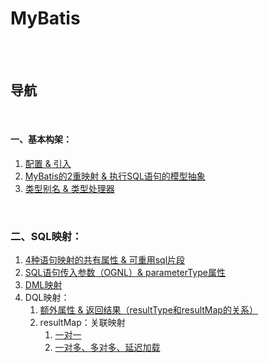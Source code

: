 # MyBatis

<br><br>

## 导航

<br>

#### 一、基本构架：

1. [配置 & 引入]()
2. [MyBatis的2重映射 & 执行SQL语句的模型抽象](基本构架/MyBatis的2重映射%20%26%20执行SQL语句的模型抽象.md#mybatis的2重映射--执行sql语句的模型抽象)
3. [类型别名 & 类型处理器](基本构架/类型别名%20%26%20类型处理器.md#类型别名--类型处理器)

<br>

### 二、SQL映射：

1. [4种语句映射的共有属性 & 可重用sql片段](SQL映射/4种语句映射的共有属性%20%26%20可重用sql片段.md#4种语句映射的共有属性--可重用sql片段)
2. [SQL语句传入参数（OGNL）& parameterType属性](SQL映射/SQL语句传入参数（OGNL）%26%20parameterType属性.md#sql语句传入参数ognl-parametertype属性)
3. [DML映射](SQL映射/DML映射.md#dml映射)
4. DQL映射：
   1. [额外属性 & 返回结果（resultType和resultMap的关系）](SQL映射/DQL映射/额外属性%20%26%20返回结果（resultType和resultMap的关系）.md#额外属性--返回结果resulttype和resultmap的关系)
   2. resultMap：关联映射
      1. [一对一](SQL映射/DQL映射/resultMap：自定义结果映射/关联映射/一对一.md#一对一)
      2. [一对多、多对多、延迟加载](SQL映射/DQL映射/resultMap：自定义结果映射/关联映射/一对多、多对多、延迟加载.md#一对多多对多延迟加载)
